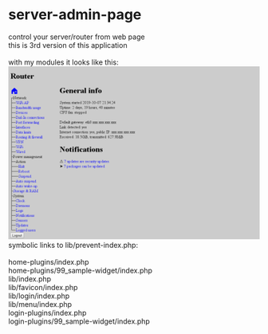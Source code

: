 # server-admin-page
control your server/router from web page<br>
this is 3rd version of this application<br><br>
with my modules it looks like this:<br>
![alt text](https://raw.githubusercontent.com/MissKittin/server-admin-page/master/preview.png)
symbolic links to lib/prevent-index.php:<br><br>
home-plugins/index.php<br>
home-plugins/99_sample-widget/index.php<br>
lib/index.php<br>
lib/favicon/index.php<br>
lib/login/index.php<br>
lib/menu/index.php<br>
login-plugins/index.php<br>
login-plugins/99_sample-widget/index.php
